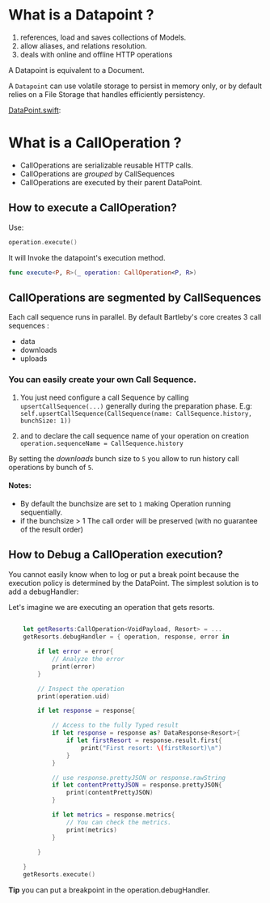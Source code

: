 # What is a Datapoint ?


1. references, load and saves collections of Models.
2. allow aliases, and relations resolution.
3. deals with online and offline HTTP operations

A Datapoint is equivalent to a Document.

A `Datapoint` can use volatile storage to persist in memory only, or by default relies on a File Storage that handles efficiently persistency.

[DataPoint.swift](https://github.com/Bartlebys/BartlebysCore/blob/master/Sources/BartlebysCore/DataPoint.swift):

# What is a CallOperation ?

- CallOperations are serializable reusable HTTP calls.
- CallOperations are *grouped* by CallSequences 
- CallOperations are executed by their parent DataPoint.

## How to execute a CallOperation?

Use: 

```swift
operation.execute()
```

It will Invoke the datapoint's execution method.

```swift
func execute<P, R>(_ operation: CallOperation<P, R>)
```

## CallOperations are segmented by CallSequences

Each call sequence runs in parallel. By default Bartleby's core creates 3 call sequences :

- data
- downloads
- uploads

### You can easily create your own Call Sequence.


1. You just need configure a call Sequence by calling `upsertCallSequence(...)` generally during the preparation phase. E.g: ` self.upsertCallSequence(CallSequence(name: CallSequence.history, bunchSize: 1))`

2. and to declare the call sequence name of your operation on creation `operation.sequenceName = CallSequence.history` 


By setting the *downloads* bunch size to `5` you allow to run history call operations by bunch of `5`. 

#### Notes:

- By default the bunchsize are set to `1` making Operation running sequentially.
- if the bunchsize > 1  The call order will be preserved (with no guarantee of the result order)
 

## How to Debug a CallOperation execution?

You cannot easily know when to log or put a break point because the execution policy is determined by the DataPoint. The simplest solution is to add a debugHandler:


Let's imagine we are executing an operation that gets resorts.
	
```swift
	 
	let getResorts:CallOperation<VoidPayload, Resort> = ... 
	getResorts.debugHandler = { operation, response, error in

        if let error = error{
            // Analyze the error
            print(error)
        }

        // Inspect the operation
        print(operation.uid)

        if let response = response{

            // Access to the fully Typed result
            if let response = response as? DataResponse<Resort>{
                if let firstResort = response.result.first{
                    print("First resort: \(firstResort)\n")
                }
            }

            // use response.prettyJSON or response.rawString
            if let contentPrettyJSON = response.prettyJSON{
                print(contentPrettyJSON)
            }

            if let metrics = response.metrics{
                // You can check the metrics.
                print(metrics)
            }
            
        }

	}
	getResorts.execute()
```

**Tip** you can put a breakpoint in the operation.debugHandler.